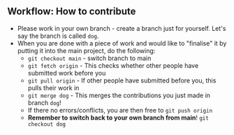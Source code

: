 ## Workflow: How to contribute
- Please work in your own branch - create a branch just for yourself. Let's say the branch is called `dog`.
- When you are done with a piece of work and would like to "finalise" it by putting it into the main project, do the following:
    - `git checkout main` - switch branch to main
    - `git fetch origin` - This checks whether other people have submitted work before you
    - `git pull origin` - If other people have submitted before you, this pulls their work in
    - `git merge dog` - This merges the contributions you just made in branch `dog`!
    - If there no errors/conflicts, you are then free to `git push origin`
    - **Remember to switch back to your own branch from main**! `git checkout dog`